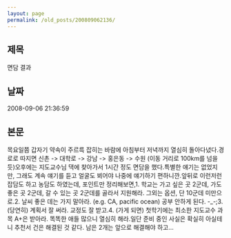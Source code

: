 ```yaml
---
layout: page
permalink: /old_posts/200809062136/
---
```


## 제목
면담 결과

## 날짜
2008-09-06 21:36:59

## 본문
목요일쯤 갑자기 약속이 주르륵 잡히는 바람에 아침부터 저녁까지 열심히 돌아다녔다.경로로 따지면 신촌 -> 대학로 -> 강남 -> 홍은동 -> 수원 (이동 거리로 100km를 넘을 듯)오후에는 지도교수님 댁에 찾아가서 1시간 정도 면담을 했다.특별한 얘기는 없었지만, 그래도 계속 얘기를 듣고 얼굴도 뵈어야 나중에 얘기하기 편하니깐.앞뒤로 이런저런 잡담도 하고 농담도 하였는데, 포인트만 정리해보면,1. 학교는 가고 싶은 곳 2군데, 가도 좋은 곳 2군데, 갈 수 있는 곳 2군데를 골라서 지원해라. 그외는 옵션, 단 10군데 미만으로.2. 날씨 좋은 데는 가지 말아라. (e.g. CA, pacific ocean) 공부 안하게 된다. -_-;3. (당연히) 계획서 잘 써라. 교정도 잘 받고.4. (가게 되면) 첫학기에는 최소한 지도교수 과목 A+은 받아라. 똑똑한 애들 많으니 열심히 해라.일단 준비 중인 사실은 확실히 아실테니 추천서 건은 해결된 것 같다. 남은 2개는 앞으로 해결해야 하고...